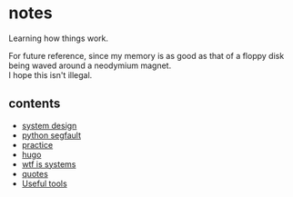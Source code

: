 # notes
Learning how things work.

For future reference, since my memory is as good as that of a floppy disk being waved around a neodymium magnet.  
I hope this isn't illegal.

## contents
* [system design](./system-design.md)
* [python segfault](./python-segfault.md)
* [practice](./practice.md)
* [hugo](./hugo-how.md)
* [wtf is systems](./wtf-is-systems.md)
* [quotes](./quotes.md)
* [Useful tools](./toolkit.md)
